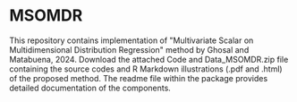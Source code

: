 # MSOMDR
This repository contains implementation of "Multivariate Scalar on Multidimensional Distribution Regression" method by Ghosal and Matabuena, 2024. Download the attached Code and Data_MSOMDR.zip file containing the source codes and R Markdown illustrations (.pdf and .html) of the proposed method. The readme file within the package provides detailed documentation of the components.

